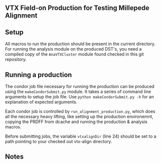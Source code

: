 VTX Field-on Production for Testing Millepede Alignment
-------------------------------------------------------

## Setup ##

All macros to run the production should be present in the current directory. For running the analysis module on the produced DST's, you need a compiled copy of the `AnaVTXCluster` module found checked in this git repository.

## Running a production ##

The condor job file necessary for running the production can be produced using the `makeCondorSubmit.py` module. It takes a series of command line arguments to setup the job file. Use `python makeCondorSubmit.py -h` for an explanation of expected arguments.

Each condor job is controlled by `run_alignment_production.py`, which does all the necessary heavy lifting, like setting up the production environemnt, copying the PRDFF from dcache and running the production & analysis macros.

Before submitting jobs, the variable `vtxalignDir` (line 24) should be set to a path pointing to your checked out vtx-align directory.

## Notes ##